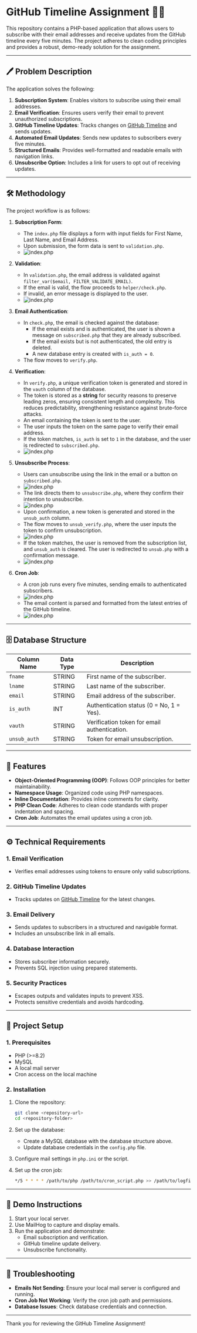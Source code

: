 # GitHub Timeline Assignment 📜📧

This repository contains a PHP-based application that allows users to subscribe with their email addresses and receive updates from the GitHub timeline every five minutes. The project adheres to clean coding principles and provides a robust, demo-ready solution for the assignment.

---

## 🖊️ Problem Description

The application solves the following:

1. **Subscription System**: Enables visitors to subscribe using their email addresses.
2. **Email Verification**: Ensures users verify their email to prevent unauthorized subscriptions.
3. **GitHub Timeline Updates**: Tracks changes on [GitHub Timeline](https://github.com/timeline) and sends updates.
4. **Automated Email Updates**: Sends new updates to subscribers every five minutes.
5. **Structured Emails**: Provides well-formatted and readable emails with navigation links.
6. **Unsubscribe Option**: Includes a link for users to opt out of receiving updates.

---

## 🛠️ Methodology

The project workflow is as follows:

1. **Subscription Form**:
   - The `index.php` file displays a form with input fields for First Name, Last Name, and Email Address.
   - Upon submission, the form data is sent to `validation.php`.
   - ![index.php](https://github.com/shrivastavanolo/shrivastavanolo/blob/main/images/index.png?raw=true)

2. **Validation**:
   - In `validation.php`, the email address is validated against `filter_var($email, FILTER_VALIDATE_EMAIL)`.
   - If the email is valid, the flow proceeds to `helper/check.php`.
   - If invalid, an error message is displayed to the user.
   - ![index.php](https://github.com/shrivastavanolo/shrivastavanolo/blob/main/images/validation.png?raw=true)

3. **Email Authentication**:
   - In `check.php`, the email is checked against the database:
     - If the email exists and is authenticated, the user is shown a message on `subscribed.php` that they are already subscribed.
     - If the email exists but is not authenticated, the old entry is deleted.
     - A new database entry is created with `is_auth = 0`.
   - The flow moves to `verify.php`.

4. **Verification**:
   - In `verify.php`, a unique verification token is generated and stored in the `vauth` column of the database.
   - The token is stored as a **string** for security reasons to preserve leading zeros, ensuring consistent length and complexity. This reduces predictability, strengthening resistance against brute-force attacks.
   - An email containing the token is sent to the user.
   - The user inputs the token on the same page to verify their email address.
   - If the token matches, `is_auth` is set to `1` in the database, and the user is redirected to `subscribed.php`.
   - ![index.php](https://github.com/shrivastavanolo/shrivastavanolo/blob/main/images/verify_unsub_verify.png?raw=true)

5. **Unsubscribe Process**:
   - Users can unsubscribe using the link in the email or a button on `subscribed.php`.
   - ![index.php](https://github.com/shrivastavanolo/shrivastavanolo/blob/main/images/subscribed.png?raw=true)
   - The link directs them to `unsubscribe.php`, where they confirm their intention to unsubscribe.
   - ![index.php](https://github.com/shrivastavanolo/shrivastavanolo/blob/main/images/unsubscribe.png?raw=true)
   - Upon confirmation, a new token is generated and stored in the `unsub_auth` column.
   - The flow moves to `unsub_verify.php`, where the user inputs the token to confirm unsubscription.
   - ![index.php](https://github.com/shrivastavanolo/shrivastavanolo/blob/main/images/verify_unsub_verify.png?raw=true)
   - If the token matches, the user is removed from the subscription list, and `unsub_auth` is cleared. The user is redirected to `unsub.php` with a confirmation message.
   - ![index.php](https://github.com/shrivastavanolo/shrivastavanolo/blob/main/images/unsub.png?raw=true)

6. **Cron Job**:
   - A cron job runs every five minutes, sending emails to authenticated subscribers.
   - ![index.php](https://github.com/shrivastavanolo/shrivastavanolo/blob/main/images/cron.png?raw=true)
   - The email content is parsed and formatted from the latest entries of the GitHub timeline.
   - ![index.php](https://github.com/shrivastavanolo/shrivastavanolo/blob/main/images/email.png?raw=true)

---

## 🗄️ Database Structure

| Column Name   | Data Type | Description                                   |
|---------------|-----------|-----------------------------------------------|
| `fname`       | STRING    | First name of the subscriber.                |
| `lname`       | STRING    | Last name of the subscriber.                 |
| `email`       | STRING    | Email address of the subscriber.             |
| `is_auth`     | INT       | Authentication status (0 = No, 1 = Yes).     |
| `vauth`       | STRING    | Verification token for email authentication. |
| `unsub_auth`  | STRING    | Token for email unsubscription.              |

---

## 🚒 Features

- **Object-Oriented Programming (OOP)**: Follows OOP principles for better maintainability.
- **Namespace Usage**: Organized code using PHP namespaces.
- **Inline Documentation**: Provides inline comments for clarity.
- **PHP Clean Code**: Adheres to clean code standards with proper indentation and spacing.
- **Cron Job**: Automates the email updates using a cron job.

---

## ⚙️ Technical Requirements

### **1. Email Verification**
- Verifies email addresses using tokens to ensure only valid subscriptions.

### **2. GitHub Timeline Updates**
- Tracks updates on [GitHub Timeline](https://github.com/timeline) for the latest changes.

### **3. Email Delivery**
- Sends updates to subscribers in a structured and navigable format.
- Includes an unsubscribe link in all emails.

### **4. Database Interaction**
- Stores subscriber information securely.
- Prevents SQL injection using prepared statements.

### **5. Security Practices**
- Escapes outputs and validates inputs to prevent XSS.
- Protects sensitive credentials and avoids hardcoding.

---

## 🔧 Project Setup

### **1. Prerequisites**
- PHP (>=8.2)
- MySQL
- A local mail server
- Cron access on the local machine

### **2. Installation**
1. Clone the repository:
   ```bash
   git clone <repository-url>
   cd <repository-folder>
   ```
2. Set up the database:
   - Create a MySQL database with the database structure above.
   - Update database credentials in the `config.php` file.

3. Configure mail settings in `php.ini` or the script.

4. Set up the cron job:
   ```bash
   */5 * * * * /path/to/php /path/to/cron_script.php >> /path/to/logfile.log 2>&1
   ```

---

## 🎤 Demo Instructions

1. Start your local server.
2. Use MailHog to capture and display emails.
3. Run the application and demonstrate:
   - Email subscription and verification.
   - GitHub timeline update delivery.
   - Unsubscribe functionality.

---

## 🔧 Troubleshooting

- **Emails Not Sending**: Ensure your local mail server is configured and running.
- **Cron Job Not Working**: Verify the cron job path and permissions.
- **Database Issues**: Check database credentials and connection.

---

Thank you for reviewing the GitHub Timeline Assignment!

